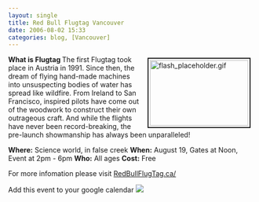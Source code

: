 ```yaml
---
layout: single
title: Red Bull Flugtag Vancouver
date: 2006-08-02 15:33
categories: blog, [Vancouver]
---
```

<a href="/public/uploads/2006/07/flash_placeholder.gif" rel="lightbox"><img src="/public/uploads/2006/07/.thumbs/.flash_placeholder.gif" alt="flash_placeholder.gif" title="flash_placeholder.gif" style="margin: 5px 10px; padding: 3px" align="right" border="2" height="133" width="200" /></a>

<strong>What is Flugtag </strong>
The first Flugtag took place in Austria in 1991. Since then, the dream of flying hand-made machines into unsuspecting bodies of water has spread like wildfire. From Ireland to San Francisco, inspired pilots have come out of the woodwork to construct their own outrageous craft. And while the flights have never been record-breaking, the pre-launch showmanship has always been unparalleled!

<strong>Where:</strong> Science world, in false creek
<strong>When:</strong> August 19, Gates at Noon, Event at 2pm - 6pm
<strong>Who:</strong> All ages
<strong>Cost:</strong> Free

For more infomation please visit
<a href="http://www.redbullflugtag.ca/en/default.html">RedBullFlugTag.ca/</a>

Add this event to your google calendar
<a href="http://www.google.com/calendar/event?action=TEMPLATE&amp;tmeid=cXNndWlvbXQwcWdvdnU5aTdkcG4wamVhdGcgYnIwbmZqaDYyNjQ1YXJoMmJ1azNzYWY5ODRAZ3JvdXAuY2FsZW5kYXIuZ29vZ2xlLmNvbQ&amp;tmsrc=YnIwbmZqaDYyNjQ1YXJoMmJ1azNzYWY5ODRAZ3JvdXAuY2FsZW5kYXIuZ29vZ2xlLmNvbQ" target="_blank"><img src="http://www.google.com/calendar/images/ext/gc_button1.gif" border="0" /></a>
